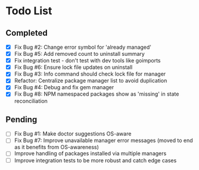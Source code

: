# Todo List

## Completed
- [x] Fix Bug #2: Change error symbol for 'already managed'
- [x] Fix Bug #5: Add removed count to uninstall summary
- [x] Fix integration test - don't test with dev tools like goimports
- [x] Fix Bug #6: Ensure lock file updates on uninstall
- [x] Fix Bug #3: Info command should check lock file for manager
- [x] Refactor: Centralize package manager list to avoid duplication
- [x] Fix Bug #4: Debug and fix gem manager
- [x] Fix Bug #8: NPM namespaced packages show as 'missing' in state reconciliation

## Pending
- [ ] Fix Bug #1: Make doctor suggestions OS-aware
- [ ] Fix Bug #7: Improve unavailable manager error messages (moved to end as it benefits from OS-awareness)
- [ ] Improve handling of packages installed via multiple managers
- [ ] Improve integration tests to be more robust and catch edge cases
